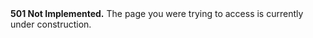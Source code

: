 <div><strong>501 Not Implemented.</strong> The page you were trying to access is currently under construction.</div>